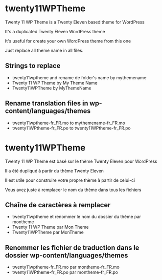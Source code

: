 twenty11WPTheme
===============

Twenty 11 WP Theme is a Twenty Eleven based theme for WordPress

It's a duplicated Twenty Eleven WordPress theme

It's useful for create your own WordPress theme from this one

Just replace all theme name in all files.

Strings to replace
------------------
- twenty11wptheme and rename de folder's name by mythemename
- Twenty 11 WP Theme by My Theme Name
- Twenty11WPTheme by MyThemeName

Rename translation files in wp-content/languages/themes
-------------------------------------------------------
- twenty11wptheme-fr_FR.mo to mythemename-fr_FR.mo
- twenty11WPtheme-fr_FR.po to twenty11WPtheme-fr_FR.po

twenty11WPTheme
===============
Twenty 11 WP Theme est basé sur le thème Twenty Eleven pour WordPress

Il a été dupliqué à partir du thème Twenty Eleven

Il est utile pour construire votre propre thème à partir de celui-ci

Vous avez juste à remplacer le nom du thème dans tous les fichiers

Chaîne de caractères à remplacer
--------------------------------
- twenty11wptheme et renommer le nom du dossier du thème par montheme
- Twenty 11 WP Theme par Mon Theme
- Twenty11WPTheme par MonTheme

Renommer les fichier de traduction dans le dossier wp-content/languages/themes
-------------------------------------------------------------------------------
- twenty11wptheme-fr_FR.mo par montheme-fr_FR.mo
- twenty11WPtheme-fr_FR.po par montheme-fr_FR.po
